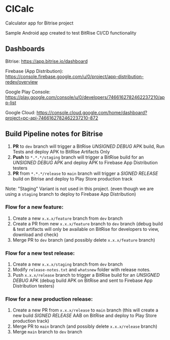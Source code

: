 # CICalc
Calculator app for Bitrise project

Sample Android app created to test BitRise CI/CD functionality

## Dashboards

Bitrise: https://app.bitrise.io/dashboard

Firebase (App Distribution): https://console.firebase.google.com/u/0/project/app-distribution-redev/overview

Google Play Console: https://play.google.com/console/u/0/developers/7466162782462237210/app-list

Google Cloud: https://console.cloud.google.com/home/dashboard?project=pc-api-7466162782462237210-872

## Build Pipeline notes for Bitrise

1. **PR** to `dev` branch will trigger a BitRise *UNSIGNED DEBUG* APK build, Run Tests
   and deploy APK to BitRise Artifacts Only
2. **Push** to `*.*.*/staging` branch will trigger a BitRise build for an *UNSIGNED DEBUG* APK 
and deploy APK to Firebase App Distribution testers
3. **PR** from `*.*.*/release` to `main` branch will trigger a *SIGNED RELEASE* build on Bitrise and deploy to Play Store production track

Note: "Staging" Variant is not used in this project. (even though we are using a `staging` branch to deploy to Firebase App Distribution)

### Flow for a new feature:
1. Create a new `x.x.x/feature` branch from `dev` branch
2. Create a PR from new `x.x.x/feature` branch to `dev` branch 
   (debug build & test artifacts will only be available on BitRise for developers to view, download and check)
3. Merge PR to `dev` branch (and possibly delete `x.x.x/feature` branch)

### Flow for a new test release:
1. Create a new `x.x.x/staging` branch from `dev` branch
2. Modify `release-notes.txt` and `whatsnew` folder with release notes.
3. Push `x.x.x/release` branch to trigger a BitRise build for an *UNSIGNED DEBUG* APK 
   (debug build APK on BitRise and sent to Firebase App Distribution testers)

### Flow for a new production release:
1. Create a new PR from `x.x.x/release` to `main` branch 
   (this will create a new build *SIGNED RELEASE* AAB on BitRise and deploy to Play Store production track)
2. Merge PR to `main` branch (and possibly delete `x.x.x/release` branch)
3. Merge `main` branch to `dev` branch